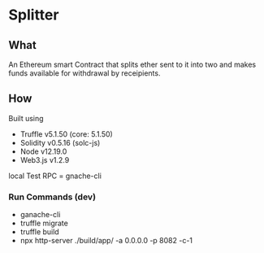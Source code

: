 # Splitter

## What

An Ethereum smart Contract that splits ether sent to it into two and
makes funds available for withdrawal by receipients.

## How

Built using

- Truffle v5.1.50 (core: 5.1.50)
- Solidity v0.5.16 (solc-js)
- Node v12.19.0
- Web3.js v1.2.9

local Test RPC = gnache-cli

### Run Commands (dev)

- ganache-cli
- truffle migrate
- truffle build
- npx http-server ./build/app/ -a 0.0.0.0 -p 8082 -c-1
